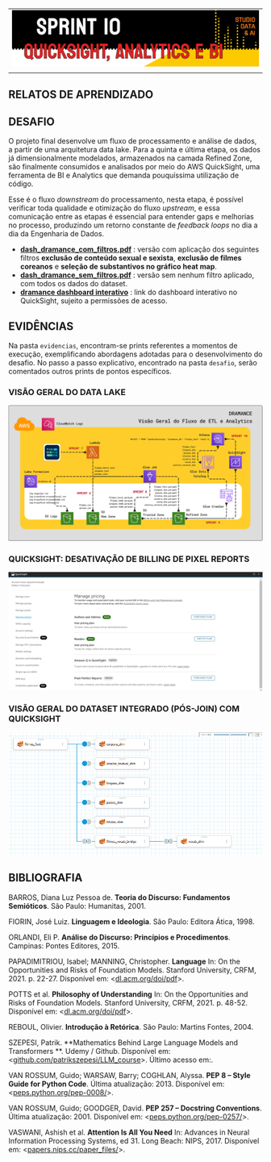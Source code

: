#

||
|---|
|![Banner](/assets/banner-sprint10.png)|
||

## RELATOS DE APRENDIZADO

## DESAFIO

O projeto final desenvolve um fluxo de processamento e análise de dados, a partir de uma arquitetura data lake. Para a quinta e última etapa, os dados já dimensionalmente modelados, armazenados na camada Refined Zone, são finalmente consumidos e analisados por meio do AWS QuickSight, uma ferramenta de BI e Analytics que demanda pouquíssima utilização de código.

Esse é o fluxo *downstream* do processamento, nesta etapa, é possível verificar toda qualidade e otimização do fluxo *upstream*, e essa comunicação entre as etapas é essencial para entender gaps e melhorias no processo, produzindo um retorno constante de *feedback loops* no dia a dia da Engenharia de Dados.

* [**dash_dramance_com_filtros.pdf**](./desafio/dash_dramance_com_filtros.pdf) : versão com aplicação dos seguintes filtros **exclusão de conteúdo sexual e sexista**, **exclusão de filmes coreanos** e **seleção de substantivos no gráfico heat map**.
* [**dash_dramance_sem_filtros.pdf**](./desafio/dash_dramance_sem_filtros.pdf) : versão sem nenhum filtro aplicado, com todos os dados do dataset.
* [**dramance dashboard interativo**](https://us-east-1.quicksight.aws.amazon.com/sn/accounts/257394448616/dashboards/f0b59a30-aa86-4e7e-b08a-00816b5a8eac?directory_alias=jaquelinecostapb) : link do dashboard interativo no QuickSight, sujeito a permissões de acesso.

## EVIDÊNCIAS

Na pasta `evidencias`, encontram-se prints referentes a momentos de execução, exemplificando abordagens adotadas para o desenvolvimento do desafio. No passo a passo explicativo, encontrado na pasta `desafio`, serão comentados outros prints de pontos específicos.

### VISÃO GERAL DO DATA LAKE

![Visão Geral do Data Lake](./evidencias/31-visao-geral-fluxo-dramance.png)

### QUICKSIGHT: DESATIVAÇÃO DE BILLING DE PIXEL REPORTS

![Desativação Pixel Reports](./evidencias/1-billing-desativado-quicksight.png)

### VISÃO GERAL DO DATASET INTEGRADO (PÓS-JOIN) COM QUICKSIGHT

![Visão Geral Dataset Integrado](./evidencias/2-joins-tabelas-qs.png)

## BIBLIOGRAFIA

BARROS, Diana Luz Pessoa de. **Teoria do Discurso: Fundamentos Semióticos**. São Paulo: Humanitas, 2001.

FIORIN, José Luiz. **Linguagem e Ideologia**. São Paulo: Editora Ática, 1998.

ORLANDI, Eli P. **Análise do Discurso: Princípios e Procedimentos**. Campinas: Pontes Editores, 2015.

PAPADIMITRIOU, Isabel; MANNING, Christopher. **Language** In: On the Opportunities and Risks of Foundation Models. Stanford University, CRFM, 2021. p. 22-27. Disponível em: <[dl.acm.org/doi/pdf](https://dl.acm.org/doi/pdf/10.1145/1327452)>.

POTTS et al. **Philosophy of Understanding** In: On the Opportunities and Risks of Foundation Models. Stanford University, CRFM, 2021. p. 48-52. Disponível em: <[dl.acm.org/doi/pdf](https://dl.acm.org/doi/pdf/10.1145/1327452)>.

REBOUL, Olivier. **Introdução à Retórica**. São Paulo: Martins Fontes, 2004.

SZEPESI, Patrik. **Mathematics Behind Large Language Models and Transformers
**. Udemy / Github. Disponível em: <[github.com/patrikszepesi/LLM_course](https://github.com/patrikszepesi/LLM_course)>. Último acesso em:.

VAN ROSSUM, Guido; WARSAW, Barry; COGHLAN, Alyssa. **PEP 8 – Style Guide for Python Code**. Última atualização: 2013. Disponível em: <[peps.python.org/pep-0008/](https://peps.python.org/pep-0008/)>.  

VAN ROSSUM, Guido; GOODGER, David. **PEP 257 – Docstring Conventions**. Última atualização: 2001. Disponível em: <[peps.python.org/pep-0257/](https://peps.python.org/pep-0257/)>.

VASWANI, Ashish et al. **Attention Is All You Need** In: Advances in Neural Information Processing Systems, ed 31. Long Beach: NIPS, 2017. Disponível em: <[papers.nips.cc/paper_files/](https://papers.nips.cc/paper_files/paper/2017/file/3f5ee243547dee91fbd053c1c4a845aa-Paper.pdf)>.
